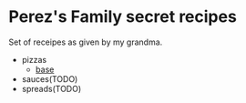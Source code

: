 # Perez's Family secret recipes

Set of receipes as given by my grandma.

- pizzas
  - [base](./pizzas/bas.md)
- sauces(TODO)
- spreads(TODO)